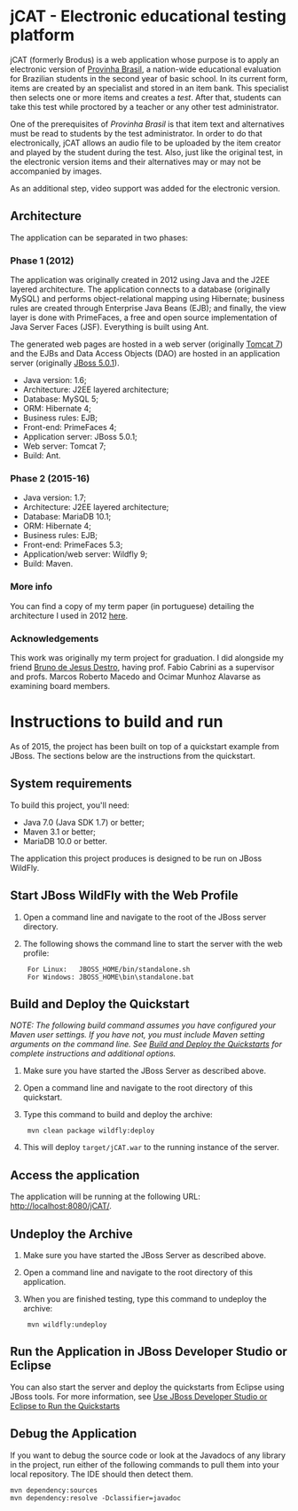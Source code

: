 # jCAT - Electronic educational testing platform

jCAT (formerly Brodus) is a web application whose purpose is to apply an electronic version of [Provinha Brasil](http://provinhabrasil.inep.gov.br/), a nation-wide educational evaluation for Brazilian students in the second year of basic school. In its current form, items are created by an specialist and stored in an item bank. This specialist then selects one or more items and creates a *test*. After that, students can take this test while proctored by a teacher or any other test administrator.

One of the prerequisites of *Provinha Brasil* is that item text and alternatives must be read to students by the test administrator. In order to do that electronically, jCAT allows an audio file to be uploaded by the item creator and played by the student during the test. Also, just like the original test, in the electronic version items and their alternatives may or may not be accompanied by images.

As an additional step, video support was added for the electronic version.

## Architecture

The application can be separated in two phases:

### Phase 1 (2012)

The application was originally created in 2012 using Java and the J2EE layered architecture. The application connects to a database (originally MySQL) and performs object-relational mapping using Hibernate; business rules are created through Enterprise Java Beans (EJB); and finally, the view layer is done with PrimeFaces, a free and open source implementation of Java Server Faces (JSF). Everything is built using Ant.

The generated web pages are hosted in a web server (originally [Tomcat 7](http://tomcat.apache.org/)) and the EJBs and Data Access Objects (DAO) are hosted in an application server (originally [JBoss 5.0.1](http://jbossas.jboss.org/downloads)).

* Java version: 1.6;
* Architecture: J2EE layered architecture;
* Database: MySQL 5;
* ORM: Hibernate 4;
* Business rules: EJB;
* Front-end: PrimeFaces 4;
* Application server: JBoss 5.0.1;
* Web server: Tomcat 7;
* Build: Ant.

### Phase 2 (2015-16)

* Java version: 1.7;
* Architecture: J2EE layered architecture;
* Database: MariaDB 10.1;
* ORM: Hibernate 4;
* Business rules: EJB;
* Front-end: PrimeFaces 5.3;
* Application/web server: Wildfly 9;
* Build: Maven.

### More info

You can find a copy of my term paper (in portuguese) detailing the architecture I used in 2012 [here](https://www.researchgate.net/publication/282914214_Desenvolvimento_de_um_sistema_de_aplicao_de_testes_informatizados_com_contedo_multimdia).

### Acknowledgements

This work was originally my term project for graduation. I did alongside my friend [Bruno de Jesus Destro](https://br.linkedin.com/in/brunodestro), having prof. Fabio Cabrini as a supervisor and profs. Marcos Roberto Macedo and Ocimar Munhoz Alavarse as examining board members.

# Instructions to build and run

As of 2015, the project has been built on top of a quickstart example from JBoss. The sections below are the instructions from the quickstart.

## System requirements

To build this project, you'll need:

* Java 7.0 (Java SDK 1.7) or better;
* Maven 3.1 or better;
* MariaDB 10.0 or better.

The application this project produces is designed to be run on JBoss WildFly.

## Start JBoss WildFly with the Web Profile

1. Open a command line and navigate to the root of the JBoss server directory.
2. The following shows the command line to start the server with the web profile:

        For Linux:   JBOSS_HOME/bin/standalone.sh
        For Windows: JBOSS_HOME\bin\standalone.bat
 
## Build and Deploy the Quickstart

_NOTE: The following build command assumes you have configured your Maven user settings. If you have not, you must include Maven setting arguments on the command line. See [Build and Deploy the Quickstarts](https://github.com/jboss-developer/jboss-eap-quickstarts#build-and-deploy-the-quickstarts) for complete instructions and additional options._

1. Make sure you have started the JBoss Server as described above.
2. Open a command line and navigate to the root directory of this quickstart.
3. Type this command to build and deploy the archive:

        mvn clean package wildfly:deploy

4. This will deploy `target/jCAT.war` to the running instance of the server.
 

## Access the application

The application will be running at the following URL: <http://localhost:8080/jCAT/>.


## Undeploy the Archive

1. Make sure you have started the JBoss Server as described above.
2. Open a command line and navigate to the root directory of this application.
3. When you are finished testing, type this command to undeploy the archive:

        mvn wildfly:undeploy

## Run the Application in JBoss Developer Studio or Eclipse

You can also start the server and deploy the quickstarts from Eclipse using JBoss tools. For more information, see [Use JBoss Developer Studio or Eclipse to Run the Quickstarts](https://github.com/jboss-developer/jboss-developer-shared-resources/blob/master/guides/USE_JBDS.md) 

## Debug the Application

If you want to debug the source code or look at the Javadocs of any library in the project, run either of the following commands to pull them into your local repository. The IDE should then detect them.

    mvn dependency:sources
    mvn dependency:resolve -Dclassifier=javadoc
